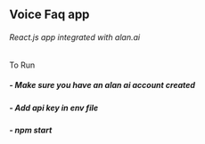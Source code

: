 ## Voice Faq app
###### React.js app integrated with alan.ai

To Run
##### - Make sure you have an alan ai account created
##### - Add api key in env file
##### - npm start
